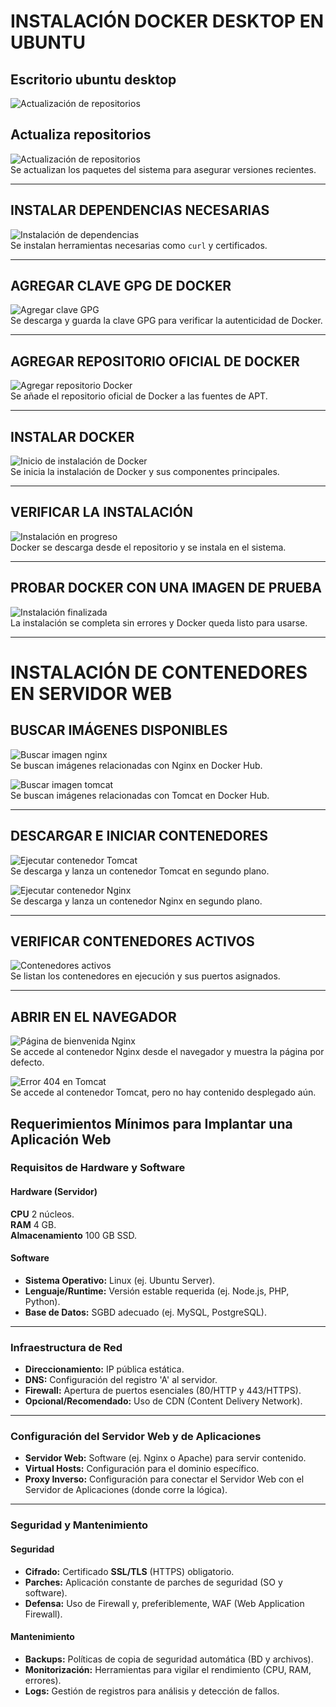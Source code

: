 # INSTALACIÓN DOCKER DESKTOP EN UBUNTU

## Escritorio ubuntu desktop
![Actualización de repositorios](imagenes/cap1.png)  

## Actualiza repositorios

![Actualización de repositorios](imagenes/cap2.png)  
Se actualizan los paquetes del sistema para asegurar versiones recientes.

---

## INSTALAR DEPENDENCIAS NECESARIAS

![Instalación de dependencias](imagenes/cap3.png)  
Se instalan herramientas necesarias como `curl` y certificados.

---

## AGREGAR CLAVE GPG DE DOCKER

![Agregar clave GPG](imagenes/cap4.png)  
Se descarga y guarda la clave GPG para verificar la autenticidad de Docker.

---

## AGREGAR REPOSITORIO OFICIAL DE DOCKER

![Agregar repositorio Docker](imagenes/cap5.png)  
Se añade el repositorio oficial de Docker a las fuentes de APT.

---

## INSTALAR DOCKER

![Inicio de instalación de Docker](imagenes/cap6.png)  
Se inicia la instalación de Docker y sus componentes principales.

---

## VERIFICAR LA INSTALACIÓN

![Instalación en progreso](imagenes/cap7.png)  
Docker se descarga desde el repositorio y se instala en el sistema.

---

## PROBAR DOCKER CON UNA IMAGEN DE PRUEBA

![Instalación finalizada](imagenes/cap8.png)  
La instalación se completa sin errores y Docker queda listo para usarse.

---

# INSTALACIÓN DE CONTENEDORES EN SERVIDOR WEB

## BUSCAR IMÁGENES DISPONIBLES

![Buscar imagen nginx](imagenes/cap9.png)  
Se buscan imágenes relacionadas con Nginx en Docker Hub.

![Buscar imagen tomcat](imagenes/cap10.png)  
Se buscan imágenes relacionadas con Tomcat en Docker Hub.

---

## DESCARGAR E INICIAR CONTENEDORES

![Ejecutar contenedor Tomcat](imagenes/cap11.png)  
Se descarga y lanza un contenedor Tomcat en segundo plano.

![Ejecutar contenedor Nginx](imagenes/cap12.png)  
Se descarga y lanza un contenedor Nginx en segundo plano.

---

## VERIFICAR CONTENEDORES ACTIVOS

![Contenedores activos](imagenes/cap13.png)  
Se listan los contenedores en ejecución y sus puertos asignados.

---

## ABRIR EN EL NAVEGADOR

![Página de bienvenida Nginx](imagenes/cap14.png)  
Se accede al contenedor Nginx desde el navegador y muestra la página por defecto.

![Error 404 en Tomcat](imagenes/cap15.png)  
Se accede al contenedor Tomcat, pero no hay contenido desplegado aún.



## Requerimientos Mínimos para Implantar una Aplicación Web

### Requisitos de Hardware y Software 

#### **Hardware (Servidor)**
 **CPU**  2 núcleos.  
 **RAM**  4 GB.  
 **Almacenamiento**  100 GB SSD.  

#### **Software**
* **Sistema Operativo:** Linux (ej. Ubuntu Server).
* **Lenguaje/Runtime:** Versión estable requerida (ej. Node.js, PHP, Python).
* **Base de Datos:** SGBD adecuado (ej. MySQL, PostgreSQL).

***

### Infraestructura de Red 

* **Direccionamiento:** IP pública estática.
* **DNS:** Configuración del registro 'A' al servidor.
* **Firewall:** Apertura de puertos esenciales (80/HTTP y 443/HTTPS).
* **Opcional/Recomendado:** Uso de CDN (Content Delivery Network).

***

### Configuración del Servidor Web y de Aplicaciones 

* **Servidor Web:** Software (ej. Nginx o Apache) para servir contenido.
* **Virtual Hosts:** Configuración para el dominio específico.
* **Proxy Inverso:** Configuración para conectar el Servidor Web con el Servidor de Aplicaciones (donde corre la lógica).

***

### Seguridad y Mantenimiento 

#### **Seguridad**
* **Cifrado:** Certificado **SSL/TLS** (HTTPS) obligatorio.
* **Parches:** Aplicación constante de parches de seguridad (SO y software).
* **Defensa:** Uso de Firewall y, preferiblemente, WAF (Web Application Firewall).

#### **Mantenimiento**
* **Backups:** Políticas de copia de seguridad automática (BD y archivos).
* **Monitorización:** Herramientas para vigilar el rendimiento (CPU, RAM, errores).
* **Logs:** Gestión de registros para análisis y detección de fallos.
